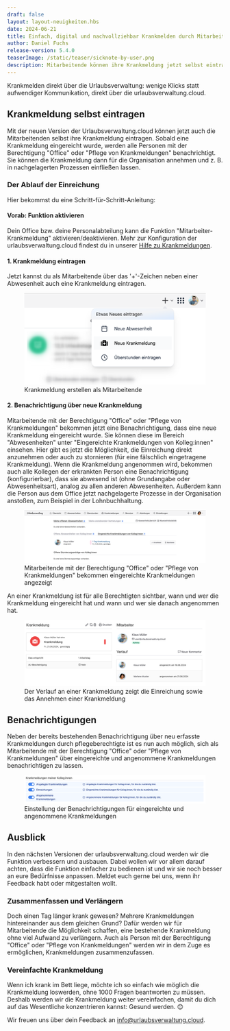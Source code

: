 ```yaml
---
draft: false
layout: layout-neuigkeiten.hbs
date: 2024-06-21
title: Einfach, digital und nachvollziehbar Krankmelden durch Mitarbeitende
author: Daniel Fuchs
release-version: 5.4.0
teaserImage: /static/teaser/sicknote-by-user.png
description: Mitarbeitende können ihre Krankmeldung jetzt selbst eintragen. Die Einreichung wird an die zuständigen Personen weitergeleitet, die diese annehmen oder stornieren können. So wird der Prozess einfacher und nachvollziehbarer.
---
```


Krankmelden direkt über die Urlaubsverwaltung: wenige Klicks statt aufwendiger Kommunikation, direkt über die urlaubsverwaltung.cloud.

<!-- more -->

## Krankmeldung selbst eintragen

Mit der neuen Version der Urlaubsverwaltung.cloud können jetzt auch die Mitarbeitenden selbst ihre Krankmeldung eintragen. Sobald eine Krankmeldung eingereicht wurde, werden alle Personen mit der Berechtigung "Office" oder "Pflege von Krankmeldungen" benachrichtigt. Sie können die Krankmeldung dann für die Organisation annehmen und z. B. in nachgelagerten Prozessen einfließen lassen.

### Der Ablauf der Einreichung

Hier bekommst du eine Schritt-für-Schritt-Anleitung:

#### Vorab: Funktion aktivieren

Dein Office bzw. deine Personalabteilung kann die Funktion "Mitarbeiter-Krankmeldung" aktivieren/deaktivieren.
Mehr zur Konfiguration der urlaubsverwaltung.cloud findest du in unserer [Hilfe zu Krankmeldungen](https://urlaubsverwaltung.cloud/hilfe/urlaubsverwaltung/krankmeldungen/#kann-eine-mitarbeitende-die-krankmeldung-selbst-einreichen).

#### 1. Krankmeldung eintragen

Jetzt kannst du als Mitarbeitende über das '+'-Zeichen neben einer Abwesenheit auch eine Krankmeldung eintragen.

<div class="flex my-8">
    <figure>
        <picture>
            <img
              src="user-neue-krankmeldung.png"
              alt="Krankmeldung erstellen als Mitarbeitende"
              decoding="async"
              loading="lazy"
              class="rounded-lg"
            />
        </picture>
        <figcaption class="text-sm text-center">Krankmeldung erstellen als Mitarbeitende</figcaption>
    </figure>
</div>

#### 2. Benachrichtigung über neue Krankmeldung

Mitarbeitende mit der Berechtigung "Office" oder "Pflege von Krankmeldungen" bekommen jetzt eine Benachrichtigung,
dass eine neue Krankmeldung eingereicht wurde. Sie können diese im Bereich "Abwesenheiten" unter
"Eingereichte Krankmeldungen von Kolleg:innen" einsehen. Hier gibt es jetzt die Möglichkeit,
die Einreichung direkt anzunehmen oder auch zu stornieren (für eine fälschlich eingetragene Krankmeldung).
Wenn die Krankmeldung angenommen wird, bekommen auch alle Kollegen der erkrankten Person eine Benachrichtigung (konfigurierbar),
dass sie abwesend ist (ohne Grundangabe oder Abwesenheitsart), analog zu allen anderen Abwesenheiten.
Außerdem kann die Person aus dem Office jetzt nachgelagerte Prozesse in der Organisation anstoßen,
zum Beispiel in der Lohnbuchhaltung.

<div class="flex my-8">
    <figure>
        <picture>
            <img
              src="office-eingereichte-krankmeldungen.png"
              alt="Mitarbeitende mit der Berechtigung 'Office' oder 'Pflege von Krankmeldungen' bekommen eingereichte Krankmeldungen angezeigt"
              decoding="async"
              loading="lazy"
              class="rounded-lg"
            />
        </picture>
        <figcaption class="text-sm text-center">Mitarbeitende mit der Berechtigung "Office" oder "Pflege von Krankmeldungen" bekommen eingereichte Krankmeldungen angezeigt</figcaption>
    </figure>
</div>

An einer Krankmeldung ist für alle Berechtigten sichtbar, wann und wer die Krankmeldung eingereicht hat und wann und wer sie danach angenommen hat.

<div class="flex my-8">
    <figure>
        <picture>
            <img
              src="verlauf-krankmeldung.png"
              alt="Verlauf in einer Krankmeldung, die von einer Mitarbeitenden eingetragen wurde"
              decoding="async"
              loading="lazy"
              class="rounded-lg"
            />
        </picture>
        <figcaption class="text-sm text-center">Der Verlauf an einer Krankmeldung zeigt die Einreichung sowie das Annehmen einer Krankmeldung</figcaption>
    </figure>
</div>

## Benachrichtigungen

Neben der bereits bestehenden Benachrichtigung über neu erfasste Krankmeldungen durch pflegeberechtigte ist es nun auch möglich,
sich als Mitarbeitende mit der Berechtigung "Office" oder "Pflege von Krankmeldungen" über eingereichte und angenommene
Krankmeldungen benachrichtigen zu lassen.

<div class="flex my-8">
    <figure>
        <picture>
            <img
              src="benachrichtigungen-krankmeldungen.png"
              alt="Einstellung der Benachrichtigungen für eingereichte und angenommene Krankmeldungen"
              decoding="async"
              loading="lazy"
              class="rounded-lg"
            />
        </picture>
        <figcaption class="text-sm text-center">Einstellung der Benachrichtigungen für eingereichte und angenommene Krankmeldungen</figcaption>
    </figure>
</div>

## Ausblick

In den nächsten Versionen der urlaubsverwaltung.cloud werden wir die Funktion verbessern und ausbauen.
Dabei wollen wir vor allem darauf achten, dass die Funktion einfacher zu bedienen ist und wir
sie noch besser an eure Bedürfnisse anpassen. Meldet euch gerne bei uns, wenn ihr Feedback habt oder mitgestalten wollt.

### Zusammenfassen und Verlängern

Doch einen Tag länger krank gewesen? Mehrere Krankmeldungen hintereinander aus dem gleichen Grund? Dafür werden wir für Mitarbeitende die Möglichkeit schaffen, eine bestehende Krankmeldung ohne viel Aufwand zu verlängern. Auch als Person mit der Berechtigung "Office" oder "Pflege von Krankmeldungen" werden wir in dem Zuge es ermöglichen, Krankmeldungen zusammenzufassen.

### Vereinfachte Krankmeldung

Wenn ich krank im Bett liege, möchte ich so einfach wie möglich die Krankmeldung loswerden, ohne 1000 Fragen beantworten zu müssen. Deshalb werden wir die Krankmeldung weiter vereinfachen, damit du dich auf das Wesentliche konzentrieren kannst: Gesund werden. 😊

Wir freuen uns über dein Feedback an <a href="mailto:info@urlaubsverwaltung.cloud?subject=Feedback%20Krankmeldung%20durch%20Mitarbeitende">info@urlaubsverwaltung.cloud</a>.

